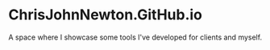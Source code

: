 # ChrisJohnNewton.GitHub.io
A space where I showcase some tools I've developed for clients and myself.
